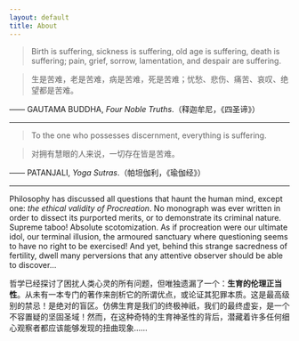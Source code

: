 ```yaml
---
layout: default
title: About
---
```




>Birth is suffering, sickness is suffering, old age is suffering, death is suffering; pain, grief, sorrow, lamentation, and despair are suffering.

>生是苦难，老是苦难，病是苦难，死是苦难；忧愁、悲伤、痛苦、哀叹、绝望都是苦难。

—— GAUTAMA BUDDHA, *Four Noble Truths*.（释迦牟尼，《四圣谛》）



------



>To the one who possesses discernment, everything is suffering. 

>对拥有慧眼的人来说，一切存在皆是苦难。

—— PATANJALI, *Yoga Sutras*.（帕坦伽利，《瑜伽经》）



------


Philosophy has discussed all questions that haunt the human mind, except one: *the ethical validity of Procreation*. No monograph was ever written in order to dissect its purported merits, or to demonstrate its criminal nature. Supreme taboo! Absolute scotomization. As if procreation were our ultimate idol, our terminal illusion, the armoured sanctuary where questioning seems to have no right to be exercised! And yet, behind this strange sacredness of fertility, dwell many perversions that any attentive observer should be able to discover…

哲学已经探讨了困扰人类心灵的所有问题，但唯独遗漏了一个：**生育的伦理正当性**。从未有一本专门的著作来剖析它的所谓优点，或论证其犯罪本质。这是最高级别的禁忌！是绝对的盲区。仿佛生育是我们的终极神祇，我们的最终虚妄，是一个不容置疑的坚固圣域！然而，在这种奇特的生育神圣性的背后，潜藏着许多任何细心观察者都应该能够发现的扭曲现象……

